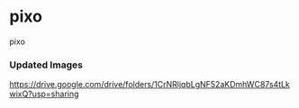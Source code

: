 # pixo
pixo
### Updated Images

https://drive.google.com/drive/folders/1CrNRljqbLgNF52aKDmhWC87s4tLkwixQ?usp=sharing

